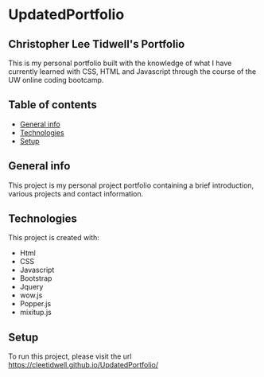 # UpdatedPortfolio

## Christopher Lee Tidwell's Portfolio
This is my personal portfolio built with the knowledge of what I have currently learned with CSS, HTML and Javascript through the course of the UW online coding bootcamp.

## Table of contents
* [General info](#general-info)
* [Technologies](#technologies)
* [Setup](#setup)

## General info
This project is my personal project portfolio containing a brief introduction, various projects and contact information.
	
## Technologies
This project is created with:
* Html
* CSS
* Javascript
* Bootstrap
* Jquery
* wow.js
* Popper.js
* mixitup.js


## Setup
To run this project, please visit the url https://cleetidwell.github.io/UpdatedPortfolio/


